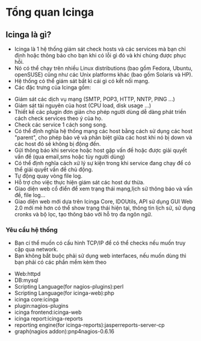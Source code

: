 # Tổng quan Icinga
## Icinga là gì?
- Icinga là 1 hệ thống giám sát check hosts và các services mà bạn chỉ định hoặc thông báo cho bạn khi có lỗi gì đó và khi chúng được phục hồi.
- Nó có thể chạy trên nhiều Linux distributions (bao gồm Fedora, Ubuntu, openSUSE) cũng như các Unix platforms khác (bao gồm Solaris và HP).
- Hệ thống có thể giám sát bất kì cái gì có kết nối mạng.
- Các đặc trưng của Icinga gồm:
<ul>
	<li>Giám sát các dịch vụ mạng (SMTP, POP3, HTTP, NNTP, PING ...)</li>
	<li>Giám sát tài nguyên của host (CPU load, disk usage ...)</li>
	<li>Thiết kế các plugin đơn giản cho phép người dùng dễ dàng phát triền cách check services theo ý của họ.</li>
	<li>Check các service 1 cách song song.</li>
	<li>Có thể định nghĩa hệ thống mạng các host bằng cách sử dụng các host "parent", cho phép bảo vệ và phân biệt giữa các host khi nó bị down và các host đó sẽ không bị động đến.</li>
	<li>Gửi thông báo khi service hoặc host gặp vấn đề hoặc được giải quyết vấn đề (qua email,sms hoặc tùy người dùng)</li>
	<li>Có thể định nghĩa cách xử lý sự kiện trong khi service đang chạy để có thể giải quyết vấn đề chủ động.</li>
	<li>Tự động quay vòng file log.</li>
	<li>Hỗ trợ cho việc thực hiện giám sát các host dư thừa.</li>
	<li>Giao diện web cổ điển để xem trạng thái mạng,lịch sử thông báo và vấn đề, file log...</li>
	<li>Giao diện web mới dựa trên Icinga Core, IDOUtils, API sử dụng GUI Web 2.0 mới mẻ hơn có thể show trạng thái hiện tại, thông tin lịch sử, sử dụng cronks và bộ lọc, tạo thông báo với hỗ trọ đa ngôn ngữ.</li>
</ul>

### Yêu cầu hệ thống
- Bạn cí thể muốn có cấu hình TCP/IP để có thể checks nếu muốn truy cập qua network.
- Bạn không bắt buộc phải sử dụng web interfaces, nếu muốn dùng thì bạn phải có các phần mềm kèm theo
<ul>
	<li>Web:httpd</li>
	<li>DB:mysql</li>
	<li>Scripting Language(for nagios-plugins):perl</li>
	<li>Scripting Language(for icinga-web):php</li>
	<li>icinga core:icinga</li>
	<li>plugin:nagios-plugins</li>
	<li>icinga frontend:icinga-web</li>
	<li>icinga report:icinga-reports</li>
	<li>reporting engine(for icinga-reports):jasperreports-server-cp</li>
	<li>graph(nagios addon):pnp4nagios-0.6.16</li>
</ul>
